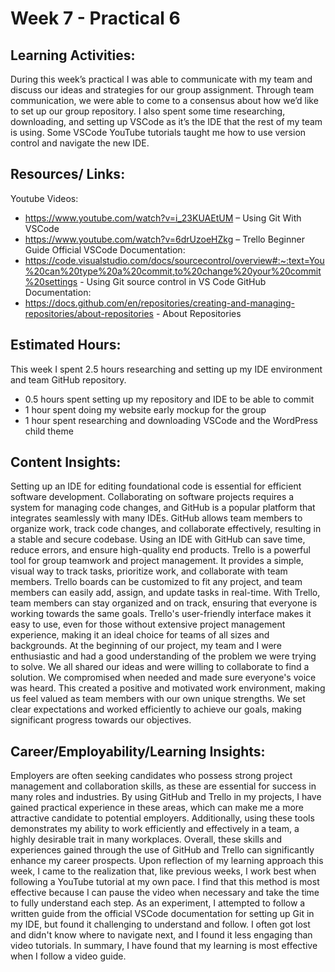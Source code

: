 # Week 7 - Practical 6

## Learning Activities:
During this week’s practical I was able to communicate with my team and discuss our ideas and strategies for our group assignment. Through team communication, we were able to come to a consensus about how we’d like to set up our group repository. I also spent some time researching, downloading, and setting up VSCode as it’s the IDE that the rest of my team is using. Some VSCode YouTube tutorials taught me how to use version control and navigate the new IDE.

## Resources/ Links:
Youtube Videos:
-	https://www.youtube.com/watch?v=i_23KUAEtUM – Using Git With VSCode
-	https://www.youtube.com/watch?v=6drUzoeHZkg – Trello Beginner Guide
Official VSCode Documentation:
-	https://code.visualstudio.com/docs/sourcecontrol/overview#:~:text=You%20can%20type%20a%20commit,to%20change%20your%20commit%20settings - Using Git source control in VS Code
GitHub Documentation:
-	https://docs.github.com/en/repositories/creating-and-managing-repositories/about-repositories - About Repositories

## Estimated Hours:
This week I spent 2.5 hours researching and setting up my IDE environment and team GitHub repository.
-	0.5 hours spent setting up my repository and IDE to be able to commit
-	1 hour spent doing my website early mockup for the group
-	1 hour spent researching and downloading VSCode and the WordPress child theme

## Content Insights:
Setting up an IDE for editing foundational code is essential for efficient software development. Collaborating on software projects requires a system for managing code changes, and GitHub is a popular platform that integrates seamlessly with many IDEs. GitHub allows team members to organize work, track code changes, and collaborate effectively, resulting in a stable and secure codebase. Using an IDE with GitHub can save time, reduce errors, and ensure high-quality end products.
Trello is a powerful tool for group teamwork and project management. It provides a simple, visual way to track tasks, prioritize work, and collaborate with team members. Trello boards can be customized to fit any project, and team members can easily add, assign, and update tasks in real-time. With Trello, team members can stay organized and on track, ensuring that everyone is working towards the same goals. Trello's user-friendly interface makes it easy to use, even for those without extensive project management experience, making it an ideal choice for teams of all sizes and backgrounds.
At the beginning of our project, my team and I were enthusiastic and had a good understanding of the problem we were trying to solve. We all shared our ideas and were willing to collaborate to find a solution. We compromised when needed and made sure everyone's voice was heard. This created a positive and motivated work environment, making us feel valued as team members with our own unique strengths. We set clear expectations and worked efficiently to achieve our goals, making significant progress towards our objectives.

## Career/Employability/Learning Insights:
Employers are often seeking candidates who possess strong project management and collaboration skills, as these are essential for success in many roles and industries. By using GitHub and Trello in my projects, I have gained practical experience in these areas, which can make me a more attractive candidate to potential employers. Additionally, using these tools demonstrates my ability to work efficiently and effectively in a team, a highly desirable trait in many workplaces. Overall, these skills and experiences gained through the use of GitHub and Trello can significantly enhance my career prospects.
Upon reflection of my learning approach this week, I came to the realization that, like previous weeks, I work best when following a YouTube tutorial at my own pace. I find that this method is most effective because I can pause the video when necessary and take the time to fully understand each step. As an experiment, I attempted to follow a written guide from the official VSCode documentation for setting up Git in my IDE, but found it challenging to understand and follow. I often got lost and didn't know where to navigate next, and I found it less engaging than video tutorials. In summary, I have found that my learning is most effective when I follow a video guide.

